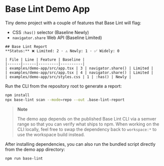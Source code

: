 # Base Lint Demo App

Tiny demo project with a couple of features that Base Lint will flag:

- CSS `:has()` selector (Baseline Newly)
- `navigator.share` Web API (Baseline Limited)

```
## Base Lint Report
**Status:** ❌ Limited: 2 · ⚠️ Newly: 1 · ✅ Widely: 0

| File | Line | Feature | Baseline |
|------|------|---------|----------|
| examples/demo-app/src/app.tsx | 3 | navigator.share() | Limited |
| examples/demo-app/src/app.tsx | 4 | navigator.share() | Limited |
| examples/demo-app/src/styles.css | 1 | :has() | Newly |
```

Run the CLI from the repository root to generate a report:

```bash
npm install
npx base-lint scan --mode=repo --out .base-lint-report
```

> **Note**
>
> The demo app depends on the published Base Lint CLI via a semver range so that you can verify what ships to npm. When working on the CLI locally, feel free to swap the dependency back to `workspace:*` to use the workspace build instead.

After installing dependencies, you can also run the bundled script directly from the demo app directory:

```bash
npm run base-lint
```

